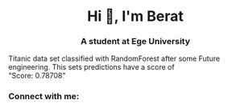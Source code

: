 <h1 align="center">Hi 👋, I'm Berat</h1>
<h3 align="center">A student at Ege University</h3>


Titanic data set classified with RandomForest after some Future engineering.
This sets predictions have a score of 	
"Score: 0.78708"

<h3 align="left">Connect with me:</h3>
<p align="left">
</p>
